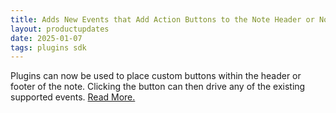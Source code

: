 ```yaml
---
title: Adds New Events that Add Action Buttons to the Note Header or Note Footer
layout: productupdates
date: 2025-01-07
tags: plugins sdk
---
```

Plugins can now be used to place custom buttons within the header or footer of the note. Clicking the button can then drive any of the existing supported events. [Read More.](/sdk/handlers-action-buttons)

